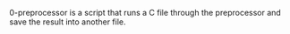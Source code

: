 

0-preprocessor is a script that runs a C file through the preprocessor and save the result into another file.
